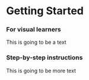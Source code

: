 # Getting Started

### For visual learners
This is going to be a text

### Step-by-step instructions
This is going to be more text